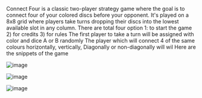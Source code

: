 Connect Four is a classic two-player strategy game where the goal is to connect four of your colored discs before your opponent. It's played on a 8x8 grid where players take turns dropping their discs into the lowest available slot in any column.
There are total four option 1: to start the game 2) for credits 3) for rules
The first player to take a turn will be assigned with color and dice A or B randomly
The player which will connect 4 of the same colours horizontally, vertically, Diagonally or non-diagonally will wil
Here are the snippets of the game


![image](https://github.com/Hussnain6/Connect-4/assets/151820982/e27ea0f2-8396-42c3-81e0-055c298b156f)

![image](https://github.com/Hussnain6/Connect-4/assets/151820982/5fe6c0c2-e72a-4541-9f62-1370c4795e1d)

![image](https://github.com/Hussnain6/Connect-4/assets/151820982/0ed003b0-2d5a-4ebd-b3a7-b773b2980507)

